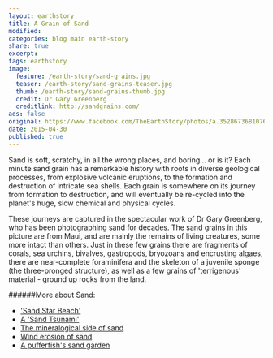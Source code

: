 ```yaml
---
layout: earthstory
title: A Grain of Sand
modified:
categories: blog main earth-story
share: true
excerpt:
tags: earthstory
image:
  feature: /earth-story/sand-grains.jpg
  teaser: /earth-story/sand-grains-teaser.jpg
  thumb: /earth-story/sand-grains-thumb.jpg
  credit: Dr Gary Greenberg
  creditlink: http://sandgrains.com/
ads: false
original: https://www.facebook.com/TheEarthStory/photos/a.352867368107647.80532.352857924775258/868606833200362/
date: 2015-04-30
published: true
---
```


Sand is soft, scratchy, in all the wrong places, and boring... or is it? Each minute sand grain has a remarkable history with roots in diverse geological processes, from explosive volcanic eruptions, to the formation and destruction of intricate sea shells. Each grain is somewhere on its journey from formation to destruction, and will eventually be re-cycled into the planet's huge, slow chemical and physical cycles.

These journeys are captured in the spectacular work of Dr Gary Greenberg, who has been photographing sand for decades. The sand grains in this picture are from Maui, and are mainly the remains of living creatures, some more intact than others. Just in these few grains there are fragments of corals, sea urchins, bivalves, gastropods, bryozoans and encrusting algaes, there are near-complete foraminifera and the skeleton of a juvenile sponge (the three-pronged structure), as well as a few grains of 'terrigenous' material - ground up rocks from the land.

######More about Sand:
* ['Sand Star Beach'](http://goo.gl/4g4EIu)
* [A 'Sand Tsunami'](http://goo.gl/eQ84G5)
* [The mineralogical side of sand](http://goo.gl/Vjyfuc)
* [Wind erosion of sand](http://goo.gl/4TiwGr)
* [A pufferfish's sand garden](http://goo.gl/0mRDDa)
